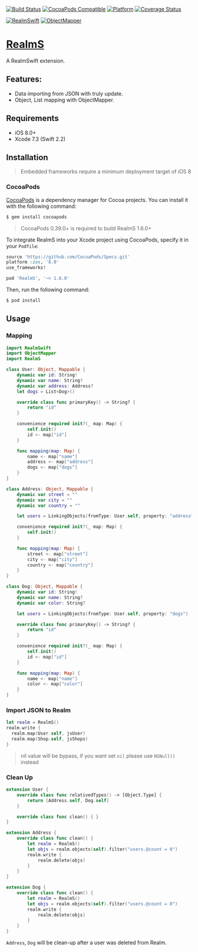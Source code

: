 [![Build Status](https://travis-ci.org/zendobk/RealmS.svg?branch=master)](https://travis-ci.org/zendobk/RealmS)
[![CocoaPods Compatible](https://img.shields.io/cocoapods/v/RealmS.svg)](https://img.shields.io/cocoapods/v/RealmS.svg)
[![Platform](https://img.shields.io/cocoapods/p/RealmS.svg?style=flat)](http://cocoadocs.org/docsets/RealmS)
[![Coverage Status](https://codecov.io/github/zendobk/RealmS/coverage.svg?branch=master)](https://codecov.io/github/zendobk/RealmS?branch=master)

[![RealmSwift](https://img.shields.io/badge/RealmSwift-~%3E%201.0-brightgreen.svg)](https://img.shields.io/badge/RealmSwift-~%3E%201.0-brightgreen.svg)
[![ObjectMapper](https://img.shields.io/badge/ObjectMapper-~%3E%201.2.0-brightgreen.svg)](https://img.shields.io/badge/ObjectMapper-~%3E%201.2.0-brightgreen.svg)

[RealmS](https://github.com/zendobk/RealmS)
============

A RealmSwift extension.

## Features:
- Data importing from JSON with truly update.
- Object, List mapping with ObjectMapper.

## Requirements

 - iOS 8.0+
 - Xcode 7.3 (Swift 2.2)

## Installation
 
 > Embedded frameworks require a minimum deployment target of iOS 8

### CocoaPods

[CocoaPods](http://cocoapods.org) is a dependency manager for Cocoa projects. You can install it with the following command:

```bash
$ gem install cocoapods
 ```

> CocoaPods 0.39.0+ is required to build RealmS 1.6.0+

To integrate RealmS into your Xcode project using CocoaPods, specify it in your `Podfile`:

```ruby
source 'https://github.com/CocoaPods/Specs.git'
platform :ios, '8.0'
use_frameworks!

pod 'RealmS', '~> 1.6.0'
```

Then, run the following command:

```bash
$ pod install
```

## Usage

### Mapping
```swift
import RealmSwift
import ObjectMapper
import RealmS

class User: Object, Mappable {
    dynamic var id: String!
    dynamic var name: String?
    dynamic var address: Address?
    let dogs = List<Dog>()

    override class func primaryKey() -> String? {
        return "id"
    }

    convenience required init?(_ map: Map) {
        self.init()
        id <- map["id"]
    }

    func mapping(map: Map) {
        name <- map["name"]
        address <- map["address"]
        dogs <- map["dogs"]
    }
}

class Address: Object, Mappable {
    dynamic var street = ""
    dynamic var city = ""
    dynamic var country = ""

    let users = LinkingObjects(fromType: User.self, property: "address")

    convenience required init?(_ map: Map) {
        self.init()
    }

    func mapping(map: Map) {
        street <- map["street"]
        city <- map["city"]
        country <- map["country"]
    }
}

class Dog: Object, Mappable {
    dynamic var id: String!
    dynamic var name: String?
    dynamic var color: String?

    let users = LinkingObjects(fromType: User.self, property: "dogs")

    override class func primaryKey() -> String? {
        return "id"
    }

    convenience required init?(_ map: Map) {
        self.init()
        id <- map["id"]
    }

    func mapping(map: Map) {
        name <- map["name"]
        color <- map["color"]
    }
}
```
### Import JSON to Realm
```swift
let realm = RealmS()
realm.write {
  realm.map(User.self, jsUser)
  realm.map(Shop.self, jsShops)
}
```

> nil value will be bypass, if you want set `nil` please use `NSNull()` instead
 
### Clean Up

```swift
extension User {
    override class func relativedTypes() -> [Object.Type] {
        return [Address.self, Dog.self]
    }

    override class func clean() { }
}

extension Address {
    override class func clean() {
        let realm = RealmS()
        let objs = realm.objects(self).filter("users.@count = 0")
        realm.write {
            realm.delete(objs)
        }
    }
}

extension Dog {
    override class func clean() {
        let realm = RealmS()
        let objs = realm.objects(self).filter("users.@count = 0")
        realm.write {
            realm.delete(objs)
        }
    }
}
```

`Address`, `Dog` will be clean-up after a user was deleted from Realm.
